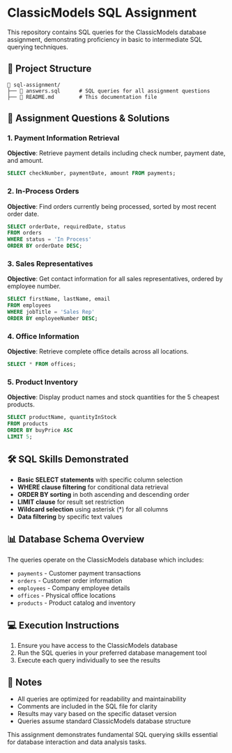 # ClassicModels SQL Assignment

This repository contains SQL queries for the ClassicModels database assignment, demonstrating proficiency in basic to intermediate SQL querying techniques.

## 📁 Project Structure

```
📂 sql-assignment/
├── 📄 answers.sql      # SQL queries for all assignment questions
├── 📄 README.md        # This documentation file
```

## 🎯 Assignment Questions & Solutions

### 1. Payment Information Retrieval
**Objective**: Retrieve payment details including check number, payment date, and amount.
```sql
SELECT checkNumber, paymentDate, amount FROM payments;
```

### 2. In-Process Orders
**Objective**: Find orders currently being processed, sorted by most recent order date.
```sql
SELECT orderDate, requiredDate, status 
FROM orders 
WHERE status = 'In Process' 
ORDER BY orderDate DESC;
```

### 3. Sales Representatives
**Objective**: Get contact information for all sales representatives, ordered by employee number.
```sql
SELECT firstName, lastName, email 
FROM employees 
WHERE jobTitle = 'Sales Rep' 
ORDER BY employeeNumber DESC;
```

### 4. Office Information
**Objective**: Retrieve complete office details across all locations.
```sql
SELECT * FROM offices;
```

### 5. Product Inventory
**Objective**: Display product names and stock quantities for the 5 cheapest products.
```sql
SELECT productName, quantityInStock 
FROM products 
ORDER BY buyPrice ASC 
LIMIT 5;
```

## 🛠️ SQL Skills Demonstrated

- **Basic SELECT statements** with specific column selection
- **WHERE clause filtering** for conditional data retrieval
- **ORDER BY sorting** in both ascending and descending order
- **LIMIT clause** for result set restriction
- **Wildcard selection** using asterisk (*) for all columns
- **Data filtering** by specific text values

## 📊 Database Schema Overview

The queries operate on the ClassicModels database which includes:
- `payments` - Customer payment transactions
- `orders` - Customer order information
- `employees` - Company employee details
- `offices` - Physical office locations
- `products` - Product catalog and inventory

## 💻 Execution Instructions

1. Ensure you have access to the ClassicModels database
2. Run the SQL queries in your preferred database management tool
3. Execute each query individually to see the results

## 📝 Notes

- All queries are optimized for readability and maintainability
- Comments are included in the SQL file for clarity
- Results may vary based on the specific dataset version
- Queries assume standard ClassicModels database structure

This assignment demonstrates fundamental SQL querying skills essential for database interaction and data analysis tasks.
